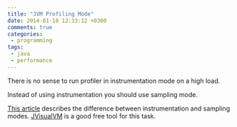 ```yaml
---
title: "JVM Profiling Mode"
date: 2014-01-18 12:33:12 +0300
comments: true
categories:
 - programming
tags:
 - java
 - performance
---
```


There is no sense to run profiler in instrumentation mode on a high load.

Instead of using instrumentation you should use sampling mode.

[This article][article] describes the difference between instrumentation and sampling modes.
[JVisualVM][jvisualvm] is a good free tool for this task.

[article]: https://blog.codecentric.de/en/2011/10/measure-java-performance-sampling-or-instrumentation/ "Measure Java Performance – Sampling or Instrumentation?"
[jvisualvm]: http://docs.oracle.com/javase/6/docs/technotes/tools/share/jvisualvm.html "jvisualvm - Java Virtual Machine Monitoring, Troubleshooting, and Profiling Tool"
